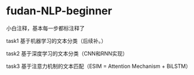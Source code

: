 # fudan-NLP-beginner


小白注释，基本每一步都标注释了

task1 基于机器学习的文本分类（后续补。）

task2 基于深度学习的文本分类（CNN和RNN实现）

task3 基于注意力机制的文本匹配（ESIM = Attention Mechanism + BiLSTM）
